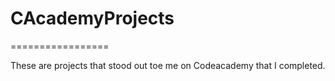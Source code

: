 # CAcademyProjects
=================

These are projects that stood out toe me on Codeacademy that I completed. 
